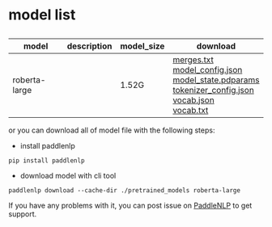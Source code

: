 #  model list

##  

| model  | description | model_size  | download         |
| --- | --- | --- | --- |
|roberta-large|  | 1.52G | [merges.txt](https://bj.bcebos.com/paddlenlp/models/community/roberta-large/merges.txt)<br>[model_config.json](https://bj.bcebos.com/paddlenlp/models/community/roberta-large/model_config.json)<br>[model_state.pdparams](https://bj.bcebos.com/paddlenlp/models/community/roberta-large/model_state.pdparams)<br>[tokenizer_config.json](https://bj.bcebos.com/paddlenlp/models/community/roberta-large/tokenizer_config.json)<br>[vocab.json](https://bj.bcebos.com/paddlenlp/models/community/roberta-large/vocab.json)<br>[vocab.txt](https://bj.bcebos.com/paddlenlp/models/community/roberta-large/vocab.txt) |

or you can download all of model file with the following steps:

* install paddlenlp

```shell
pip install paddlenlp
```

* download model with cli tool

```shell
paddlenlp download --cache-dir ./pretrained_models roberta-large
```

If you have any problems with it, you can post issue on [PaddleNLP](https://github.com/PaddlePaddle/PaddleNLP) to get support.
